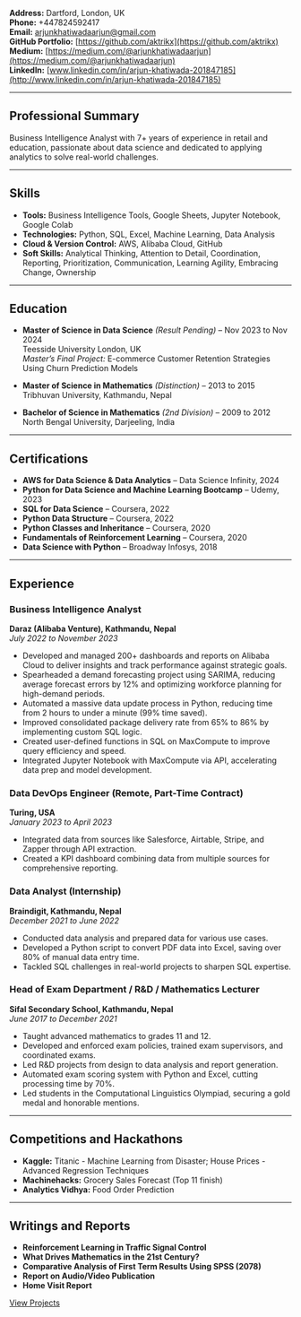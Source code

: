 **Address:** Dartford, London, UK  
**Phone:** +447824592417  
**Email:** [arjunkhatiwadaarjun@gmail.com](mailto:arjunkhatiwadaarjun@gmail.com)  
**GitHub Portfolio:** [https://github.com/aktrikx](https://github.com/aktrikx)  
**Medium:** [https://medium.com/@arjunkhatiwadaarjun](https://medium.com/@arjunkhatiwadaarjun)  
**LinkedIn:** [www.linkedin.com/in/arjun-khatiwada-201847185](http://www.linkedin.com/in/arjun-khatiwada-201847185)

---

## Professional Summary

Business Intelligence Analyst with 7+ years of experience in retail and education, passionate about data science and dedicated to applying analytics to solve real-world challenges.

---

## Skills

- **Tools:** Business Intelligence Tools, Google Sheets, Jupyter Notebook, Google Colab
- **Technologies:** Python, SQL, Excel, Machine Learning, Data Analysis
- **Cloud & Version Control:** AWS, Alibaba Cloud, GitHub
- **Soft Skills:** Analytical Thinking, Attention to Detail, Coordination, Reporting, Prioritization, Communication, Learning Agility, Embracing Change, Ownership

---

## Education

- **Master of Science in Data Science** _(Result Pending)_ – Nov 2023 to Nov 2024  
  Teesside University London, UK  
  _Master’s Final Project:_ E-commerce Customer Retention Strategies Using Churn Prediction Models

- **Master of Science in Mathematics** _(Distinction)_ – 2013 to 2015  
  Tribhuvan University, Kathmandu, Nepal

- **Bachelor of Science in Mathematics** _(2nd Division)_ – 2009 to 2012  
  North Bengal University, Darjeeling, India

---

## Certifications

- **AWS for Data Science & Data Analytics** – Data Science Infinity, 2024  
- **Python for Data Science and Machine Learning Bootcamp** – Udemy, 2023  
- **SQL for Data Science** – Coursera, 2022  
- **Python Data Structure** – Coursera, 2022  
- **Python Classes and Inheritance** – Coursera, 2020  
- **Fundamentals of Reinforcement Learning** – Coursera, 2020  
- **Data Science with Python** – Broadway Infosys, 2018  

---

## Experience

### Business Intelligence Analyst  
**Daraz (Alibaba Venture), Kathmandu, Nepal**  
*July 2022 to November 2023*

- Developed and managed 200+ dashboards and reports on Alibaba Cloud to deliver insights and track performance against strategic goals.
- Spearheaded a demand forecasting project using SARIMA, reducing average forecast errors by 12% and optimizing workforce planning for high-demand periods.
- Automated a massive data update process in Python, reducing time from 2 hours to under a minute (99% time saved).
- Improved consolidated package delivery rate from 65% to 86% by implementing custom SQL logic.
- Created user-defined functions in SQL on MaxCompute to improve query efficiency and speed.
- Integrated Jupyter Notebook with MaxCompute via API, accelerating data prep and model development.

### Data DevOps Engineer (Remote, Part-Time Contract)  
**Turing, USA**  
*January 2023 to April 2023*

- Integrated data from sources like Salesforce, Airtable, Stripe, and Zapper through API extraction.
- Created a KPI dashboard combining data from multiple sources for comprehensive reporting.

### Data Analyst (Internship)  
**Braindigit, Kathmandu, Nepal**  
*December 2021 to June 2022*

- Conducted data analysis and prepared data for various use cases.
- Developed a Python script to convert PDF data into Excel, saving over 80% of manual data entry time.
- Tackled SQL challenges in real-world projects to sharpen SQL expertise.

### Head of Exam Department / R&D / Mathematics Lecturer  
**Sifal Secondary School, Kathmandu, Nepal**  
*June 2017 to December 2021*

- Taught advanced mathematics to grades 11 and 12.
- Developed and enforced exam policies, trained exam supervisors, and coordinated exams.
- Led R&D projects from design to data analysis and report generation.
- Automated exam scoring system with Python and Excel, cutting processing time by 70%.
- Led students in the Computational Linguistics Olympiad, securing a gold medal and honorable mentions.

---

## Competitions and Hackathons

- **Kaggle:** Titanic - Machine Learning from Disaster; House Prices - Advanced Regression Techniques
- **Machinehacks:** Grocery Sales Forecast (Top 11 finish)
- **Analytics Vidhya:** Food Order Prediction

---

## Writings and Reports

- **Reinforcement Learning in Traffic Signal Control**
- **What Drives Mathematics in the 21st Century?**
- **Comparative Analysis of First Term Results Using SPSS (2078)**
- **Report on Audio/Video Publication**
- **Home Visit Report**

[View Projects](Projects.md)
